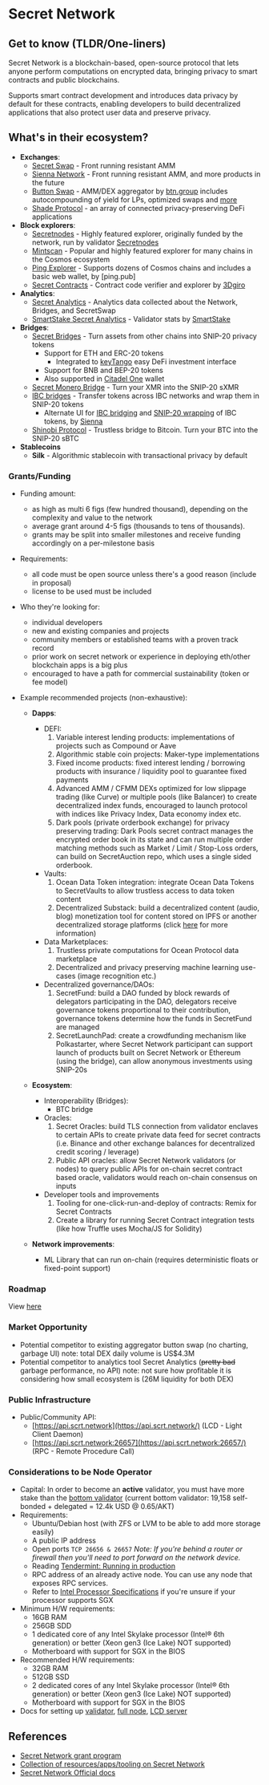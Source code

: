 ﻿# Secret Network

## Get to know (TLDR/One-liners)

Secret Network is a blockchain-based, open-source protocol that lets anyone perform computations on encrypted data, bringing privacy to smart contracts and public blockchains.

Supports smart contract development and introduces data privacy by default for these contracts, enabling developers to build decentralized applications that also protect user data and preserve privacy.

## What's in their ecosystem?

- **Exchanges**:
  - [Secret Swap](https://www.secretswap.net/) - Front running resistant AMM
  - [Sienna Network](https://sienna.network/) - Front running resistant AMM, and more products in the future
  - [Button Swap](https://www.btn.group/secret_network/button_swap) - AMM/DEX aggregator by [btn.group](https://www.btn.group/) includes autocompounding of yield for LPs, optimized swaps and [more](https://medium.com/@secretnetwork/button-swap-yield-optimizer-guide-bacef0ad6adb)
  - [Shade Protocol](https://shadeprotocol.io/) - an array of connected privacy-preserving DeFi applications
- **Block explorers**:
  - [Secretnodes](https://secretnodes.com/) - Highly featured explorer, originally funded by the network, run by validator [Secretnodes](https://secretnodes.org/)
  - [Mintscan](https://www.mintscan.io/secret) - Popular and highly featured explorer for many chains in the Cosmos ecosystem
  - [Ping Explorer](https://ping.pub/secret) - Supports dozens of Cosmos chains and includes a basic web wallet, by [ping.pub]
  - [Secret Contracts](http://secret-contracts.com/) - Contract code verifier and explorer by [3Dgiro](https://3dgiro.com/)
- **Analytics**:
  - [Secret Analytics](https://secretanalytics.xyz/) - Analytics data collected about the Network, Bridges, and SecretSwap
  - [SmartStake Secret Analytics](https://secret.smartstake.io/) - Validator stats by [SmartStake](https://smartstake.io/)
- **Bridges**:
  - [Secret Bridges](https://bridge.scrt.network/) - Turn assets from other chains into SNIP-20 privacy tokens
    - Support for ETH and ERC-20 tokens
      - Integrated to [keyTango](https://app.keytango.io/invest) easy DeFi investment interface
    - Support for BNB and BEP-20 tokens
    - Also supported in [Citadel One](https://citadel.one/) wallet
  - [Secret Monero Bridge](https://ipfs.io/ipfs/QmNRrLDhKGZCSXAZcPU1cBTaLouhWnTi5kfWUzJB4nJbzA) - Turn your XMR into the SNIP-20 sXMR
  - [IBC bridges](https://wrap.scrt.network/) - Transfer tokens across IBC networks and wrap them in SNIP-20 tokens
    - Alternate UI for [IBC bridging](https://app.sienna.network/wrap/ibc) and [SNIP-20 wrapping](https://app.sienna.network/wrap) of IBC tokens, by [Sienna](https://sienna.network/)
  - [Shinobi Protocol](https://sbtc.ninja/) - Trustless bridge to Bitcoin. Turn your BTC into the SNIP-20 sBTC
- **Stablecoins**
  - **Silk** - Algorithmic stablecoin with transactional privacy by default

### Grants/Funding

- Funding amount:

  - as high as multi 6 figs (few hundred thousand), depending on the complexity and value to the network
  - average grant around 4-5 figs (thousands to tens of thousands).
  - grants may be split into smaller milestones and receive funding accordingly on a per-milestone basis

- Requirements:

  - all code must be open source unless there's a good reason (include in proposal)
  - license to be used must be included

- Who they're looking for:

  - individual developers
  - new and existing companies and projects
  - community members or established teams with a proven track record
  - prior work on secret network or experience in deploying eth/other blockchain apps is a big plus
  - encouraged to have a path for commercial sustainability (token or fee model)

- Example recommended projects (non-exhaustive):

  - **Dapps**:

    - DEFI:
      1.  Variable interest lending products: implementations of projects such as Compound or Aave
      2.  Algorithmic stable coin projects: Maker-type implementations
      3.  Fixed income products: fixed interest lending / borrowing products with insurance / liquidity pool to guarantee fixed payments
      4.  Advanced AMM / CFMM DEXs optimized for low slippage trading (like Curve) or multiple pools (like Balancer) to create decentralized index funds, encouraged to launch protocol with indices like Privacy Index, Data economy index etc.
      5.  Dark pools (private orderbook exchange) for privacy preserving trading: Dark Pools secret contract manages the encrypted order book in its state and can run multiple order matching methods such as Market / Limit / Stop-Loss orders, can build on SecretAuction repo, which uses a single sided orderbook.
    - Vaults:
      1.  Ocean Data Token integration: integrate Ocean Data Tokens to SecretVaults to allow trustless access to data token content
      2.  Decentralized Substack: build a decentralized content (audio, blog) monetization tool for content stored on IPFS or another decentralized storage platforms (click [here](https://blog.scrt.network/secret-vaults-programmable-access-control/) for more information)
    - Data Marketplaces:
      1.  Trustless private computations for Ocean Protocol data marketplace
      2.  Decentralized and privacy preserving machine learning use-cases (image recognition etc.)
    - Decentralized governance/DAOs:
      1.  SecretFund: build a DAO funded by block rewards of delegators participating in the DAO, delegators receive governance tokens proportional to their contribution, governance tokens determine how the funds in SecretFund are managed
      2.  SecretLaunchPad: create a crowdfunding mechanism like Polkastarter, where Secret Network participant can support launch of products built on Secret Network or Ethereum (using the bridge), can allow anonymous investments using SNIP-20s

  - **Ecosystem**:

    - Interoperability (Bridges):
      - BTC bridge
    - Oracles:
      1.  Secret Oracles: build TLS connection from validator enclaves to certain APIs to create private data feed for secret contracts (i.e. Binance and other exchange balances for decentralized credit scoring / leverage)
      2.  Public API oracles: allow Secret Network validators (or nodes) to query public APIs for on-chain secret contract based oracle, validators would reach on-chain consensus on inputs
    - Developer tools and improvements
      1.  Tooling for one-click-run-and-deploy of contracts: Remix for Secret Contracts
      2.  Create a library for running Secret Contract integration tests (like how Truffle uses Mocha/JS for Solidity)

  - **Network improvements**:
    - ML Library that can run on-chain (requires deterministic floats or fixed-point support)

### Roadmap

View [here](https://ik.imagekit.io/secretnetwork/images/Roadmap_may2022_569bd2c640_xAzAmMlkm.pdf)

### Market Opportunity

- Potential competitor to existing aggregator button swap (no charting, garbage UI) note: total DEX daily volume is US$4.3M
- Potential competitor to analytics tool Secret Analytics (~~pretty bad~~ garbage performance, no API) note: not sure how profitable it is considering how small ecosystem is (26M liquidity for both DEX)

### Public Infrastructure

- Public/Community API:
  - [https://api.scrt.network](https://api.scrt.network/) (LCD - Light Client Daemon)
  - [https://api.scrt.network:26657](https://api.scrt.network:26657/) (RPC - Remote Procedure Call)

### Considerations to be Node Operator

- Capital: In order to become an **active** validator, you must have more stake than the [bottom validator](https://www.mintscan.io/secret/validators) (current bottom validator: 19,158 self-bonded + delegated = 12.4k USD @ 0.65/AKT)
- Requirements:
  - Ubuntu/Debian host (with ZFS or LVM to be able to add more storage easily)
  - A public IP address
  - Open ports `TCP 26656 & 26657` _Note: If you're behind a router or firewall then you'll need to port forward on the network device._
  - Reading [Tendermint: Running in production](https://docs.tendermint.com/v0.34/tendermint-core/running-in-production.html)
  - RPC address of an already active node. You can use any node that exposes RPC services.
  - Refer to [Intel Processor Specifications](https://ark.intel.com/content/www/us/en/ark.html#@Processors) if you're unsure if your processor supports SGX
- Minimum H/W requirements:
  - 16GB RAM
  - 256GB SDD
  - 1 dedicated core of any Intel Skylake processor (Intel® 6th generation) or better (Xeon gen3 (Ice Lake) NOT supported)
  - Motherboard with support for SGX in the BIOS
- Recommended H/W requirements:
  - 32GB RAM
  - 512GB SSD
  - 2 dedicated cores of any Intel Skylake processor (Intel® 6th generation) or better (Xeon gen3 (Ice Lake) NOT supported)
  - Motherboard with support for SGX in the BIOS
- Docs for setting up [validator](https://docs.scrt.network/node-guides/join-validator-mainnet.html), [full node](https://docs.scrt.network/node-guides/run-full-node-mainnet.html), [LCD server](https://docs.scrt.network/node-guides/lcd-server-example.html)

## References

- [Secret Network grant program](https://scrt.network/blog/announcing-secret-network-grant-program)
- [Collection of resources/apps/tooling on Secret Network](https://github.com/SecretFoundation/awesome-secret)
- [Secret Network Official docs](https://docs.scrt.network/)
